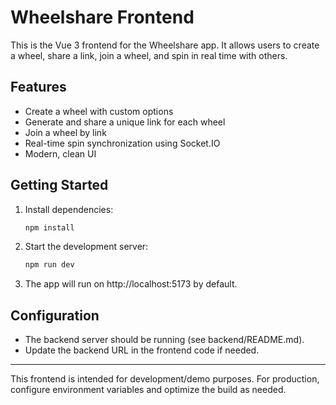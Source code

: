 
# Wheelshare Frontend

This is the Vue 3 frontend for the Wheelshare app. It allows users to create a wheel, share a link, join a wheel, and spin in real time with others.

## Features
- Create a wheel with custom options
- Generate and share a unique link for each wheel
- Join a wheel by link
- Real-time spin synchronization using Socket.IO
- Modern, clean UI

## Getting Started

1. Install dependencies:
	```sh
	npm install
	```
2. Start the development server:
	```sh
	npm run dev
	```
3. The app will run on http://localhost:5173 by default.

## Configuration
- The backend server should be running (see backend/README.md).
- Update the backend URL in the frontend code if needed.

---
This frontend is intended for development/demo purposes. For production, configure environment variables and optimize the build as needed.
